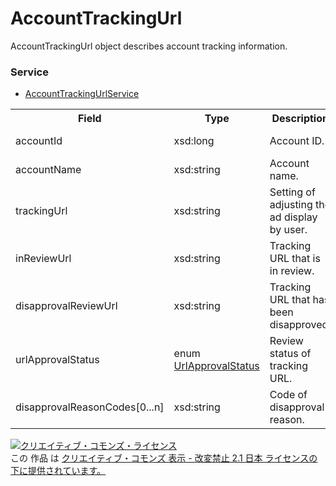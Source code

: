 # AccountTrackingUrl
AccountTrackingUrl object describes account tracking information.

### Service
+ [AccountTrackingUrlService](../services/AccountTrackingUrlService.md)

<table>
 <tr>
  <th>Field</th>
  <th>Type</th>
  <th>Description</th>
  <th>response</th>
  <th>get</th>
  <th>add</th>
  <th>set</th>
  <th>remove</th>
 </tr>
 <tr>
  <td>accountId</td>
  <td>xsd:long</td>
  <td>Account ID.</td>
  <td>yes</td>
  <td>-</td>
  <td>-</td>
  <td>Requirement<br><i>NotUpdatable</i></td>
  <td>-</td>
 </tr>
 <tr>
  <td>accountName</td>
  <td>xsd:string</td>
  <td>Account name.</td>
  <td>yes</td>
  <td>-</td>
  <td>-</td>
  <td>-</td>
  <td>-</td>
 </tr>
 <tr>
  <td>trackingUrl</td>
  <td>xsd:string</td>
  <td>Setting of adjusting the ad display by user.</td>
  <td>yes</td>
  <td>-</td>
  <td>-</td>
  <td>Optional<br><i>Updatable</i></td>
  <td>-</td>
 </tr>
 <tr>
  <td>inReviewUrl</td>
  <td>xsd:string</td>
  <td>Tracking URL that is in review.</td>
  <td>yes</td>
  <td>-</td>
  <td>-</td>
  <td>-</td>
  <td>-</td>
 </tr>
  <tr>
  <td>disapprovalReviewUrl</td>
  <td>xsd:string</td>
  <td>Tracking URL that has been disapproved.</td>
  <td>yes</td>
  <td>-</td>
  <td>-</td>
  <td>-</td>
  <td>-</td>
 </tr>
 <tr>
  <td>urlApprovalStatus</td>
  <td>enum <a href="./UrlApprovalStatus.md">UrlApprovalStatus</a></td>
  <td>Review status of tracking URL.</td>
  <td>yes</td>
  <td>-</td>
  <td>-</td>
  <td>-</td>
  <td>-</td>
 </tr>
 <tr>
  <td>disapprovalReasonCodes[0...n]</td>
  <td>xsd:string</td>
  <td>Code of disapproval reason.</td>
  <td>yes</td>
  <td>-</td>
  <td>-</td>
  <td>-</td>
  <td>-</td>
 </tr>
</table>

<a rel="license" href="http://creativecommons.org/licenses/by-nd/2.1/jp/"><img alt="クリエイティブ・コモンズ・ライセンス" style="border-width:0" src="https://i.creativecommons.org/l/by-nd/2.1/jp/88x31.png" /></a><br />この 作品 は <a rel="license" href="http://creativecommons.org/licenses/by-nd/2.1/jp/">クリエイティブ・コモンズ 表示 - 改変禁止 2.1 日本 ライセンスの下に提供されています。</a>
